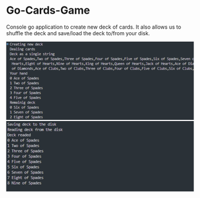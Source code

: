 # Go-Cards-Game

Console go application to create new deck of cards. It also allows us to shuffle the deck and save/load the deck to/from your disk.

![alt text](https://raw.githubusercontent.com/Arthurgt/Go-Cards-Game/master/Github1.png)
![alt text](https://raw.githubusercontent.com/Arthurgt/Go-Cards-Game/master/Github2.png)
